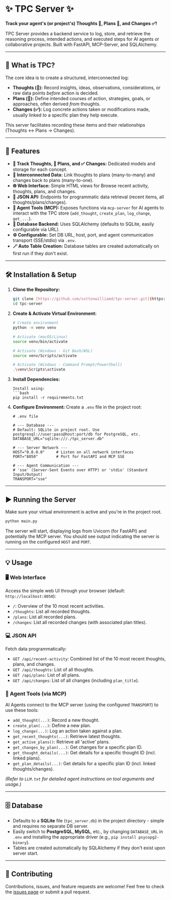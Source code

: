 # ✨ TPC Server ✨

**Track your agent's (or project's) Thoughts 🧠, Plans 📝, and Changes ✅!**

TPC Server provides a backend service to log, store, and retrieve the reasoning process, intended actions, and executed steps for AI agents or collaborative projects. Built with FastAPI, MCP-Server, and SQLAlchemy.


---

## 🤔 What is TPC?

The core idea is to create a structured, interconnected log:

* **Thoughts (🧠):** Record insights, ideas, observations, considerations, or raw data points *before* action is decided.
* **Plans (📝):** Define intended courses of action, strategies, goals, or approaches, often derived *from* thoughts.
* **Changes (✅):** Log concrete actions taken or modifications made, usually linked *to* a specific plan they help execute.

This server facilitates recording these items and their relationships (Thoughts <-> Plans -> Changes).

---

## 🚀 Features

* **🧠 Track Thoughts, 📝 Plans, and ✅ Changes:** Dedicated models and storage for each concept.
* **🔗 Interconnected Data:** Link thoughts to plans (many-to-many) and changes back to plans (many-to-one).
* **🌐 Web Interface:** Simple HTML views for Browse recent activity, thoughts, plans, and changes.
* **🔌 JSON API:** Endpoints for programmatic data retrieval (recent items, all thoughts/plans/changes).
* **🤖 Agent Tools (MCP):** Exposes functions via `mcp-server` for AI agents to interact with the TPC store (`add_thought`, `create_plan`, `log_change`, `get_...`).
* **💾 Database Backend:** Uses SQLAlchemy (defaults to SQLite, easily configurable via URL).
* **⚙️ Configurable:** Set DB URL, host, port, and agent communication transport (SSE/stdio) via `.env`.
* **🪄 Auto Table Creation:** Database tables are created automatically on first run if they don't exist.

---

## 🛠️ Installation & Setup

1.  **Clone the Repository:**
    ```bash
    git clone [https://github.com/suttonwilliamd/tpc-server.git](https://github.com/suttonwilliamd/tpc-server.git)
    cd tpc-server
    ```

2.  **Create & Activate Virtual Environment:**
    ```bash
    # Create environment
    python -m venv venv

    # Activate (macOS/Linux)
    source venv/bin/activate

    # Activate (Windows - Git Bash/WSL)
    source venv/Scripts/activate

    # Activate (Windows - Command Prompt/PowerShell)
    .\venv\Scripts\activate
    ```

3.  **Install Dependencies:**
    ```
    Install using:
    ```bash
    pip install -r requirements.txt
    ```

4.  **Configure Environment:**
    Create a `.env` file in the project root:
    ```dotenv
    # .env file

    # --- Database ---
    # Default: SQLite in project root. Use postgresql://user:pass@host:port/db for PostgreSQL, etc.
    DATABASE_URL="sqlite:///./tpc_server.db"

    # --- Server Network ---
    HOST="0.0.0.0"     # Listen on all network interfaces
    PORT="8050"        # Port for FastAPI and MCP SSE

    # --- Agent Communication ---
    # 'sse' (Server-Sent Events over HTTP) or 'stdio' (Standard Input/Output)
    TRANSPORT="sse"
    ```

---

## ▶️ Running the Server

Make sure your virtual environment is active and you're in the project root.

```bash
python main.py
````

The server will start, displaying logs from Uvicorn (for FastAPI) and potentially the MCP server. You should see output indicating the server is running on the configured `HOST` and `PORT`.

-----

## 💡 Usage

### 🖥️ Web Interface

Access the simple web UI through your browser (default: `http://localhost:8050`):

  * `/`: Overview of the 10 most recent activities.
  * `/thoughts`: List all recorded thoughts.
  * `/plans`: List all recorded plans.
  * `/changes`: List all recorded changes (with associated plan titles).

### 💻 JSON API

Fetch data programmatically:

  * `GET /api/recent-activity`: Combined list of the 10 most recent thoughts, plans, and changes.
  * `GET /api/thoughts`: List of all thoughts.
  * `GET /api/plans`: List of all plans.
  * `GET /api/changes`: List of all changes (including `plan_title`).

### 🤖 Agent Tools (via MCP)

AI Agents connect to the MCP server (using the configured `TRANSPORT`) to use these tools:

  * `add_thought(...)`: Record a new thought.
  * `create_plan(...)`: Define a new plan.
  * `log_change(...)`: Log an action taken against a plan.
  * `get_recent_thoughts(...)`: Retrieve latest thoughts.
  * `get_active_plans()`: Retrieve all 'active' plans.
  * `get_changes_by_plan(...)`: Get changes for a specific plan ID.
  * `get_thought_details(...)`: Get details for a specific thought ID (incl. linked plans).
  * `get_plan_details(...)`: Get details for a specific plan ID (incl. linked thoughts/changes).

*(Refer to `LLM.txt` for detailed agent instructions on tool arguments and usage.)*

-----

## 🗄️ Database

  * Defaults to a **SQLite** file (`tpc_server.db`) in the project directory - simple and requires no separate DB server.
  * Easily switch to **PostgreSQL, MySQL**, etc., by changing `DATABASE_URL` in `.env` and installing the appropriate driver (e.g., `pip install psycopg2-binary`).
  * Tables are created automatically by SQLAlchemy if they don't exist upon server start.

-----

## 🙌 Contributing

Contributions, issues, and feature requests are welcome\! Feel free to check the [issues page](https://www.google.com/search?q=https://github.com/suttonwilliamd/tpc-server/issues) or submit a pull request.
